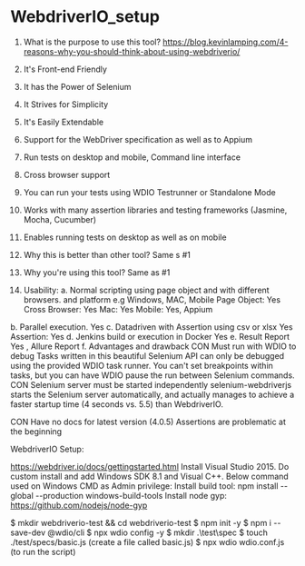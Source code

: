 # WebdriverIO_setup

1.	What is the purpose to use  this tool?
https://blog.kevinlamping.com/4-reasons-why-you-should-think-about-using-webdriverio/
1.	It's Front-end Friendly
2.	It has the Power of Selenium
3.	It Strives for Simplicity
4.	It's Easily Extendable
5.	Support for the WebDriver specification as well as to Appium
6.	Run tests on desktop and mobile, Command line interface
7.	Cross browser support
8.	You can run your tests using WDIO Testrunner or Standalone Mode
9.	Works with many assertion libraries and testing frameworks (Jasmine, Mocha, Cucumber)
10.	Enables running tests on desktop as well as on mobile

2.	Why this is better than other tool?
Same s #1
3.	Why you're using this tool?
Same as #1
4. Usability:
a. Normal scripting using page object and with different browsers. and platform e.g Windows, MAC, Mobile
Page Object: Yes
Cross Browser: Yes
Mac: Yes
Mobile: Yes, Appium 

b. Parallel execution. Yes
c. Datadriven with Assertion using csv or xlsx  Yes
Assertion: Yes
d. Jenkins build or execution in Docker Yes
e. Result Report Yes , Allure Report
f. Advantages and drawback
CON Must run with WDIO to debug
Tasks written in this beautiful Selenium API can only be debugged using the provided WDIO task runner. You can't set breakpoints within tasks, but you can have WDIO pause the run between Selenium commands.
CON Selenium server must be started independently
selenium-webdriverjs starts the Selenium server automatically, and actually manages to achieve a faster startup time (4 seconds vs. 5.5) than WebdriverIO.

CON Have no docs for latest version (4.0.5)
Assertions are problematic at the beginning

WebdriverIO Setup:

https://webdriver.io/docs/gettingstarted.html
Install Visual Studio 2015. Do custom install and add Windows SDK 8.1 and Visual C++. 
Below command used on Windows CMD as Admin privilege:
Install build tool: npm install --global --production windows-build-tools
Install node gyp:  https://github.com/nodejs/node-gyp 

$ mkdir webdriverio-test && cd webdriverio-test
$ npm init -y
$ npm i --save-dev @wdio/cli
$ npx wdio config -y
$ mkdir .\test\spec
$ touch ./test/specs/basic.js (create a file called basic.js)
$ npx wdio wdio.conf.js  (to run the script)
